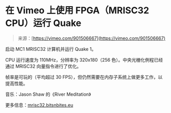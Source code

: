 <!--yml

类别：未分类

日期：2024-05-27 14:51:53

-->

# 在 Vimeo 上使用 FPGA（MRISC32 CPU）运行 Quake

> 来源：[https://vimeo.com/901506667](https://vimeo.com/901506667)

启动 MC1 MRISC32 计算机并运行 Quake 1。

CPU 运行速度为 110MHz，分辨率为 320x180（256 色）。中央光栅化例程已经通过 MRISC32 向量指令进行了优化。

帧率是可玩的（平均超过 30 FPS），但仍然需要在内存子系统上做更多工作，以提高性能。

音乐：Jason Shaw 的《River Meditation》

更多信息：[mrisc32.bitsnbites.eu](https://mrisc32.bitsnbites.eu)

